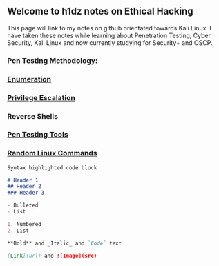 ## Welcome to h1dz notes on Ethical Hacking

This page will link to my notes on github orientated towards Kali Linux. 
I have taken these notes while learning about Penetration Testing, Cyber Security, Kali Linux and now currently studying for Security+ and OSCP.

### Pen Testing Methodology:
### [Enumeration](https://github.com/h1dz/kali/blob/Methodology/Enumeration)          
### [Privilege Escalation](https://github.com/h1dz/kali/blob/Methodology/Privilege-Escalation)            
### Reverse Shells



### [Pen Testing Tools](https://github.com/h1dz/kali/tree/Tools)

### [Random Linux Commands](https://github.com/h1dz/kali/blob/Commands/Basic%20Linux%20Commands)



```markdown
Syntax highlighted code block

# Header 1
## Header 2
### Header 3

- Bulleted
- List

1. Numbered
2. List

**Bold** and _Italic_ and `Code` text

[Link](url) and ![Image](src)
```

